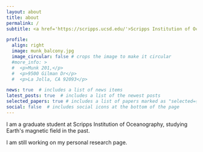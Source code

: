 ```yaml
---
layout: about
title: about
permalink: /
subtitle: <a href='https://scripps.ucsd.edu/'>Scripps Institution of Oceanography</a>. <a href='https://igpp.ucsd.edu/'>Institute of Geophysics and Planetary Physics</a> nclizzie@ucsd.edu

profile:
  align: right
  image: munk_balcony.jpg
  image_circular: false # crops the image to make it circular
  #more_info: >
  #  <p>Munk 201,</p>
  #  <p>9500 Gilman Dr</p>
  #  <p>La Jolla, CA 92093</p>

news: true  # includes a list of news items
latest_posts: true  # includes a list of the newest posts
selected_papers: true # includes a list of papers marked as "selected={true}"
social: false  # includes social icons at the bottom of the page
---
```


I am a graduate student at Scripps Institution of Oceanography, studying Earth's magnetic field in the past.

I am still working on my personal research page.